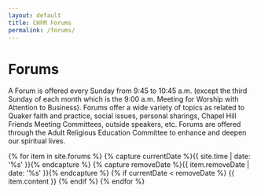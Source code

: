 ```yaml
---
layout: default
title: CHFM Forums
permalink: /forums/
---
```


<div class="row">
  <div class="col-12 col-sm-4 order-sm-1 order-2">
    <h1>Forums</h1>
    <p>
        A Forum is offered every Sunday from 9:45 to 10:45 a.m. (except the third Sunday of each month which is the 9:00 a.m. Meeting for Worship with Attention to Business). Forums offer a wide variety of topics as related to Quaker faith and practice, social issues, personal sharings, Chapel Hill Friends Meeting Committees, outside speakers, etc. Forums are offered through the Adult Religious Education Committee to enhance and deepen our spiritual lives.
    </p>
  </div>
  <div class="col-12 col-sm-8 order-sm-2 order-1">
    {% for item in site.forums %}
      {% capture currentDate %}{{ site.time | date: '%s' }}{% endcapture %}
      {% capture removeDate %}{{ item.removeDate | date: '%s' }}{% endcapture %}
      {% if currentDate < removeDate %}
        {{ item.content }}
      {% endif %}
    {% endfor %}
  </div>
</div>
